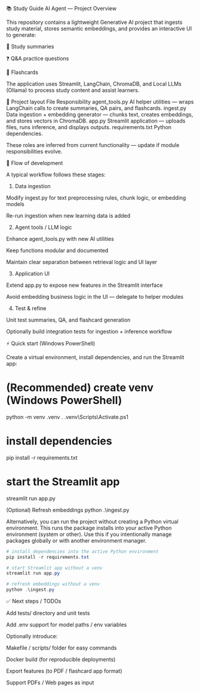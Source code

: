 📚 Study Guide AI Agent — Project Overview

This repository contains a lightweight Generative AI project that ingests study material, stores semantic embeddings, and provides an interactive UI to generate:

📝 Study summaries

❓ Q&A practice questions

🧠 Flashcards

The application uses Streamlit, LangChain, ChromaDB, and Local LLMs (Ollama) to process study content and assist learners.

📁 Project layout
File	Responsibility
agent_tools.py	AI helper utilities — wraps LangChain calls to create summaries, QA pairs, and flashcards.
ingest.py	Data ingestion + embedding generator — chunks text, creates embeddings, and stores vectors in ChromaDB.
app.py	Streamlit application — uploads files, runs inference, and displays outputs.
requirements.txt	Python dependencies.

These roles are inferred from current functionality — update if module responsibilities evolve.

🔄 Flow of development

A typical workflow follows these stages:

1. Data ingestion

Modify ingest.py for text preprocessing rules, chunk logic, or embedding models

Re-run ingestion when new learning data is added

2. Agent tools / LLM logic

Enhance agent_tools.py with new AI utilities

Keep functions modular and documented

Maintain clear separation between retrieval logic and UI layer

3. Application UI

Extend app.py to expose new features in the Streamlit interface

Avoid embedding business logic in the UI — delegate to helper modules

4. Test & refine

Unit test summaries, QA, and flashcard generation

Optionally build integration tests for ingestion + inference workflow

⚡ Quick start (Windows PowerShell)

Create a virtual environment, install dependencies, and run the Streamlit app:

# (Recommended) create venv (Windows PowerShell)
python -m venv .venv
. .venv\Scripts\Activate.ps1

# install dependencies
pip install -r requirements.txt

# start the Streamlit app
streamlit run app.py

(Optional) Refresh embeddings
python .\ingest.py

Alternatively, you can run the project without creating a Python virtual environment. This runs the package installs into your active Python environment (system or other). Use this if you intentionally manage packages globally or with another environment manager.

```powershell
# install dependencies into the active Python environment
pip install -r requirements.txt

# start Streamlit app without a venv
streamlit run app.py

# refresh embeddings without a venv
python .\ingest.py
```

✅ Next steps / TODOs

Add tests/ directory and unit tests

Add .env support for model paths / env variables

Optionally introduce:

Makefile / scripts/ folder for easy commands

Docker build (for reproducible deployments)

Export features (to PDF / flashcard app format)

Support PDFs / Web pages as input